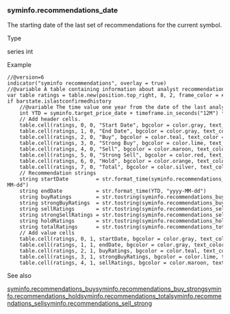 ### syminfo.recommendations\_date

The starting date of the last set of recommendations for the current symbol.

Type

series int

Example

```
//@version=6  
indicator("syminfo recommendations", overlay = true)  
//@variable A table containing information about analyst recommendations.  
var table ratings = table.new(position.top_right, 8, 2, frame_color = #000000)  
if barstate.islastconfirmedhistory  
    //@variable The time value one year from the date of the last analyst recommendations.  
    int YTD = syminfo.target_price_date + timeframe.in_seconds("12M") * 1000  
    // Add header cells.  
    table.cell(ratings, 0, 0, "Start Date", bgcolor = color.gray, text_color = #000000, text_size = size.large)  
    table.cell(ratings, 1, 0, "End Date", bgcolor = color.gray, text_color = #000000, text_size = size.large)  
    table.cell(ratings, 2, 0, "Buy", bgcolor = color.teal, text_color = #000000, text_size = size.large)  
    table.cell(ratings, 3, 0, "Strong Buy", bgcolor = color.lime, text_color = #000000, text_size = size.large)  
    table.cell(ratings, 4, 0, "Sell", bgcolor = color.maroon, text_color = #000000, text_size = size.large)  
    table.cell(ratings, 5, 0, "Strong Sell", bgcolor = color.red, text_color = #000000, text_size = size.large)  
    table.cell(ratings, 6, 0, "Hold", bgcolor = color.orange, text_color = #000000, text_size = size.large)  
    table.cell(ratings, 7, 0, "Total", bgcolor = color.silver, text_color = #000000, text_size = size.large)  
    // Recommendation strings  
    string startDate         = str.format_time(syminfo.recommendations_date, "yyyy-MM-dd")  
    string endDate           = str.format_time(YTD, "yyyy-MM-dd")  
    string buyRatings        = str.tostring(syminfo.recommendations_buy)  
    string strongBuyRatings  = str.tostring(syminfo.recommendations_buy_strong)  
    string sellRatings       = str.tostring(syminfo.recommendations_sell)  
    string strongSellRatings = str.tostring(syminfo.recommendations_sell_strong)  
    string holdRatings       = str.tostring(syminfo.recommendations_hold)  
    string totalRatings      = str.tostring(syminfo.recommendations_total)  
    // Add value cells  
    table.cell(ratings, 0, 1, startDate, bgcolor = color.gray, text_color = #000000, text_size = size.large)  
    table.cell(ratings, 1, 1, endDate, bgcolor = color.gray, text_color = #000000, text_size = size.large)  
    table.cell(ratings, 2, 1, buyRatings, bgcolor = color.teal, text_color = #000000, text_size = size.large)  
    table.cell(ratings, 3, 1, strongBuyRatings, bgcolor = color.lime, text_color = #000000, text_size = size.large)  
    table.cell(ratings, 4, 1, sellRatings, bgcolor = color.maroon, text_color = #000000, text_size = size.large)
```

See also

[syminfo.recommendations\_buy](#var_syminfo.recommendations_buy)[syminfo.recommendations\_buy\_strong](#var_syminfo.recommendations_buy_strong)[syminfo.recommendations\_hold](#var_syminfo.recommendations_hold)[syminfo.recommendations\_total](#var_syminfo.recommendations_total)[syminfo.recommendations\_sell](#var_syminfo.recommendations_sell)[syminfo.recommendations\_sell\_strong](#var_syminfo.recommendations_sell_strong)
